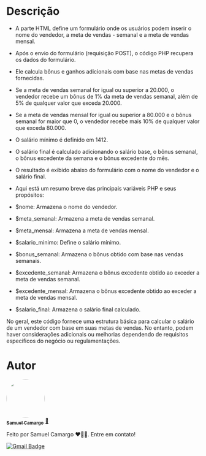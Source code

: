 # Descrição
- A parte HTML define um formulário onde os usuários podem inserir o nome do vendedor, a meta de vendas - semanal e a meta de vendas mensal.
- Após o envio do formulário (requisição POST), o código PHP recupera os dados do formulário.
- Ele calcula bônus e ganhos adicionais com base nas metas de vendas fornecidas.
- Se a meta de vendas semanal for igual ou superior a 20.000, o vendedor recebe um bônus de 1% da meta de vendas semanal, além de 5% de qualquer valor que exceda 20.000.
- Se a meta de vendas mensal for igual ou superior a 80.000 e o bônus semanal for maior que 0, o vendedor recebe mais 10% de qualquer valor que exceda 80.000.
- O salário mínimo é definido em 1412.
- O salário final é calculado adicionando o salário base, o bônus semanal, o bônus excedente da semana e o bônus excedente do mês.
- O resultado é exibido abaixo do formulário com o nome do vendedor e o salário final.
- Aqui está um resumo breve das principais variáveis PHP e seus propósitos:

- $nome: Armazena o nome do vendedor.
- $meta_semanal: Armazena a meta de vendas semanal.
- $meta_mensal: Armazena a meta de vendas mensal.
- $salario_minimo: Define o salário mínimo.
- $bonus_semanal: Armazena o bônus obtido com base nas vendas semanais.
- $excedente_semanal: Armazena o bônus excedente obtido ao exceder a meta de vendas semanal.
- $excedente_mensal: Armazena o bônus excedente obtido ao exceder a meta de vendas mensal.
- $salario_final: Armazena o salário final calculado.

No geral, este código fornece uma estrutura básica para calcular o salário de um vendedor com base em suas metas de vendas. No entanto, podem haver considerações adicionais ou melhorias dependendo de requisitos específicos do negócio ou regulamentações.

# Autor

<a href="https://github.com/SamuelCmdeFarias">
 <img style="border-radius: 50%;" src="https://avatars.githubusercontent.com/u/127852994?s=400&u=aa8dca012415519073ea519d6fd5800a32882bee&v=4" width="100px;" alt=""/>
 <br />
 <sub><b>Samuel Camargo</b></sub></a> <a href="https://github.com/SamuelCmdeFarias" title="Rocketseat">🚀</a>


Feito por Samuel Camargo ❤️👋🏽. Entre em contato!


[![Gmail Badge](https://img.shields.io/badge/-samucsg@gmail.com-c14438?style=flat-square&logo=Gmail&logoColor=white&link=mailto:tgmarinho@gmail.com)](mailto:samucacsg@gmail.com)